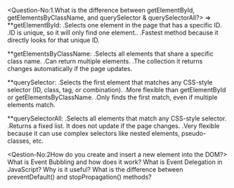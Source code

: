 <Question-No:1.What is the difference between getElementById, getElementsByClassName, and querySelector & querySelectorAll?>
=> 
**getElementById:
.Selects one element in the page that has a specific ID.
.ID is unique, so it will only find one element..
.Fastest method because it directly looks for that unique ID.

**getElementsByClassName:
.Selects all elements that share a specific class name.
.Can return multiple elements.
.The collection it returns changes automatically if the page updates.

**querySelector:
.Selects the first element that matches any CSS-style selector (ID, class, tag, or combination).
.More flexible than getElementById or getElementsByClassName.
.Only finds the first match, even if multiple elements match.

**querySelectorAll:
.Selects all elements that match any CSS-style selector.
.Returns a fixed list. It does not update if the page changes.
.Very flexible because it can use complex selectors like nested elements, pseudo-classes, etc.

<Qestion-No:2How do you create and insert a new element into the DOM?>
What is Event Bubbling and how does it work?
What is Event Delegation in JavaScript? Why is it useful?
What is the difference between preventDefault() and stopPropagation() methods?